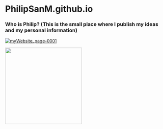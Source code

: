 # PhilipSanM.github.io
<h3>
  Who is Philip? (This is the small place where I publish my ideas and my personal information)
</h3>
<a href="https://philipsanm.github.io/">

  ![myWebsite_page-0001](https://user-images.githubusercontent.com/99928036/189491803-60a1455d-ab41-4497-80fd-95febf3259cd.jpg)

</a>


<img src="https://media.giphy.com/media/Q5Ra0QQUpPYdlFmFrj/giphy.gif" width="250"/>
